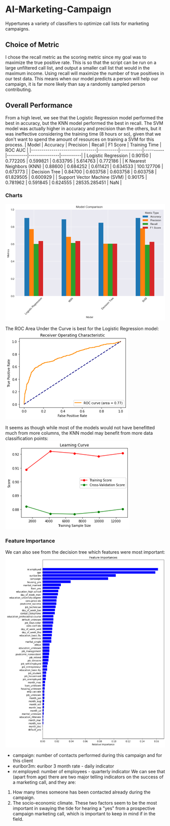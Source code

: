 # AI-Marketing-Campaign
Hypertunes a variety of classifiers to optimize call lists for marketing campaigns.

## Choice of Metric
I chose the recall metric as the scoring metric since my goal was to maximize the true positive rate. This is so that the script can be run on a large unfiltered call list, and output a smaller call list that would in the maximum income. Using recall will maximize the number of true positives in our test data. This means when our model predicts a person will help our campaign, it is far more likely than say a randomly sampled person contributing.

## Overall Performance
From a high level, we see that the Logistic Regression model performed the best in accuracy, but the KNN model performed the best in recall. The SVM model was actually higher in accuracy and precision than the others, but it was ineffective considering the training time (8 hours or so), given that we don't want to spend the amount of resources on training a SVM for this process.
| Model                          | Accuracy | Precision | Recall   | F1 Score | Training Time | ROC AUC  |
|--------------------------------|----------|-----------|----------|----------|---------------|----------|
| Logistic Regression            | 0.90150  | 0.772205  | 0.599821 | 0.633795 | 5.614763      | 0.772186 |
| K Nearest Neighbors (KNN)      | 0.88600  | 0.684252  | 0.611421 | 0.634533 | 100.127706    | 0.673773 |
| Decision Tree                  | 0.84700  | 0.603758  | 0.603758 | 0.603758 | 61.829505     | 0.600929 |
| Support Vector Machine (SVM)   | 0.90175  | 0.781962  | 0.591845 | 0.624555 | 28535.285451  | NaN      |

### Charts
![Overall](data/metrics.png)

The ROC Area Under the Curve is best for the Logistic Regression model:
![roc_logreg](data/roc_logreg.png)

It seems as though while most of the models would not have benefitted much from more columns, the KNN model may benefit from more data classification points:
![knn_length](data/lc_knn.png)

### Feature Importance
We can also see from the decision tree which features were most important:
![FI](data/fi_tree.png)
  - campaign: number of contacts performed during this campaign and for this client
  - euribor3m: euribor 3 month rate - daily indicator
  - nr.employed: number of employees - quarterly indicator
We can see that (apart from age) there are two major telling indicators on the success of a marketing call, and they are:
1) How many times someone has been contacted already during the campaign.
2) The socio-economic climate.
These two factors seem to be the most important in swaying the tide for hearing a "yes" from a prospective campaign marketing call, which is important to keep in mind if in the field.
